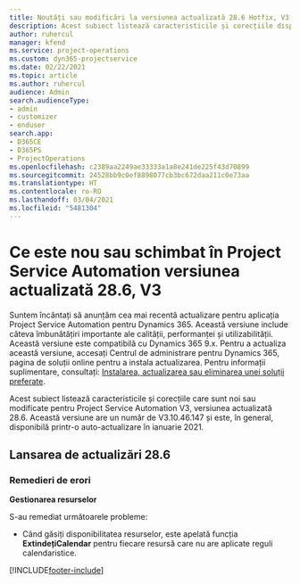 ```yaml
---
title: Noutăți sau modificări la versiunea actualizată 28.6 Hotfix, V3 în Project Service Automation
description: Acest subiect listează caracteristicile și corecțiile disponibile în versiunea actualizată 28.6 Hotfix, V3 pentru Project Service Automation.
author: ruhercul
manager: kfend
ms.service: project-operations
ms.custom: dyn365-projectservice
ms.date: 02/22/2021
ms.topic: article
ms.author: ruhercul
audience: Admin
search.audienceType:
- admin
- customizer
- enduser
search.app:
- D365CE
- D365PS
- ProjectOperations
ms.openlocfilehash: c2389aa2249ae33333a1a8e241de225f43d70899
ms.sourcegitcommit: 24528bb9c0ef8898077cb3bc672daa211c0e73aa
ms.translationtype: HT
ms.contentlocale: ro-RO
ms.lasthandoff: 03/04/2021
ms.locfileid: "5481304"
---
```

# <a name="whats-new-or-changed-in-project-service-automation-update-release-286-v3"></a>Ce este nou sau schimbat în Project Service Automation versiunea actualizată 28.6, V3

Suntem încântați să anunțăm cea mai recentă actualizare pentru aplicația Project Service Automation pentru Dynamics 365. Această versiune include câteva îmbunătățiri importante ale calității, performanței și utilizabilității. Această versiune este compatibilă cu Dynamics 365 9.x. Pentru a actualiza această versiune, accesați Centrul de administrare pentru Dynamics 365, pagina de soluții online pentru a instala actualizarea. Pentru informații suplimentare, consultați: [Instalarea, actualizarea sau eliminarea unei soluții preferate](https://docs.microsoft.com/power-platform/admin/install-remove-preferred-solution).

Acest subiect listează caracteristicile și corecțiile care sunt noi sau modificate pentru Project Service Automation V3, versiunea actualizată 28.6. Această versiune are un număr de V3.10.46.147 și este, în general, disponibilă printr-o auto-actualizare în ianuarie 2021.

## <a name="update-release-286"></a>Lansarea de actualizări 28.6

### <a name="bug-fixes"></a>Remedieri de erori


**Gestionarea resurselor**

S-au remediat următoarele probleme:

- Când găsiți disponibilitatea resurselor, este apelată funcția **ExtindețiCalendar** pentru fiecare resursă care nu are aplicate reguli calendaristice.


[!INCLUDE[footer-include](../includes/footer-banner.md)]
